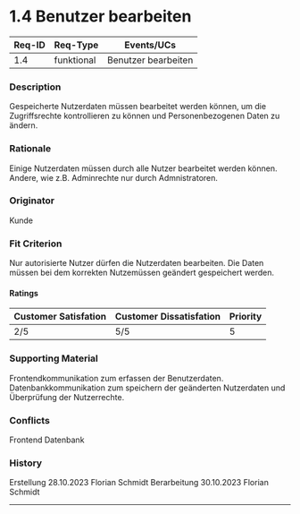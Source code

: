 # 1.4 Benutzer bearbeiten

| Req-ID | Req-Type | Events/UCs |
|--------|----------|------------|
| 1.4    |funktional|Benutzer bearbeiten|

### Description
Gespeicherte Nutzerdaten müssen bearbeitet werden können, um die Zugriffsrechte kontrollieren zu können und Personenbezogenen Daten zu ändern.

### Rationale
Einige Nutzerdaten müssen durch alle Nutzer bearbeitet werden können. Andere, wie z.B. Adminrechte nur durch Admnistratoren. 

### Originator
Kunde

### Fit Criterion
Nur autorisierte Nutzer dürfen die Nutzerdaten bearbeiten. Die Daten müssen bei dem korrekten Nutzemüssen geändert gespeichert werden.

#### Ratings
| Customer Satisfation | Customer Dissatisfation | Priority |
|----------------------|-------------------------|----------|
| 2/5                  | 5/5                     | 5      |

### Supporting Material
Frontendkommunikation zum erfassen der Benutzerdaten.
Datenbankkommunikation zum speichern der geänderten Nutzerdaten und Überprüfung der Nutzerrechte.

### Conflicts
Frontend
Datenbank

### History

Erstellung 28.10.2023 Florian Schmidt
Berarbeitung 30.10.2023 Florian Schmidt

---
